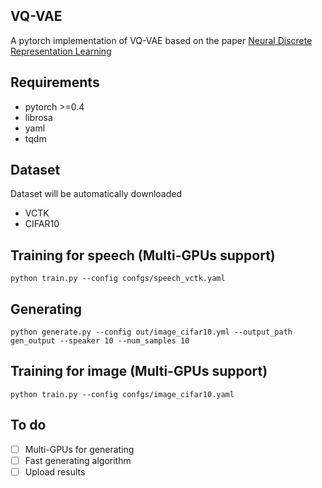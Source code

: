 ## VQ-VAE
A pytorch implementation of VQ-VAE based on the paper [Neural Discrete Representation Learning](https://arxiv.org/abs/1711.00937)

## Requirements
* pytorch >=0.4
* librosa
* yaml
* tqdm

## Dataset

Dataset will be automatically downloaded
* VCTK
* CIFAR10

## Training for speech (Multi-GPUs support)
```
python train.py --config confgs/speech_vctk.yaml
```
## Generating
```
python generate.py --config out/image_cifar10.yml --output_path gen_output --speaker 10 --num_samples 10
```

## Training for image (Multi-GPUs support)
```
python train.py --config confgs/image_cifar10.yaml  
```

## To do
- [ ] Multi-GPUs for generating
- [ ] Fast generating algorithm
- [ ] Upload results 